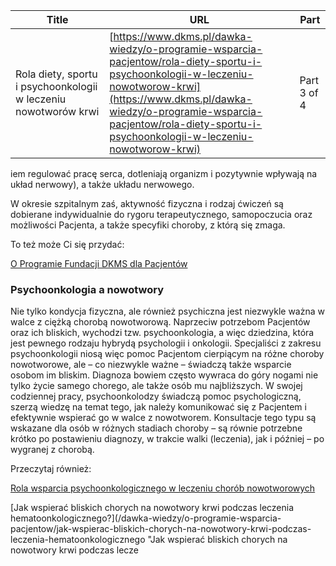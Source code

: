 | **Title**       | **URL**           | **Part**              |
|-----------------|-------------------|-----------------------|
| Rola diety, sportu i psychoonkologii w leczeniu nowotworów krwi         | [https://www.dkms.pl/dawka-wiedzy/o-programie-wsparcia-pacjentow/rola-diety-sportu-i-psychoonkologii-w-leczeniu-nowotworow-krwi](https://www.dkms.pl/dawka-wiedzy/o-programie-wsparcia-pacjentow/rola-diety-sportu-i-psychoonkologii-w-leczeniu-nowotworow-krwi)    | Part 3 of 4          |

iem regulować pracę serca, dotleniają organizm i pozytywnie wpływają na układ nerwowy), a także układu nerwowego.


W okresie szpitalnym zaś, aktywność fizyczna i rodzaj ćwiczeń są dobierane indywidualnie do rygoru terapeutycznego, samopoczucia oraz możliwości Pacjenta, a także specyfiki choroby, z którą się zmaga.


To też może Ci się przydać:


[O Programie Fundacji DKMS dla Pacjentów](/dawka-wiedzy/o-programie-wsparcia-pacjentow "O Programie Wsparcia Pacjentów")


### Psychoonkologia a nowotwory


Nie tylko kondycja fizyczna, ale również psychiczna jest niezwykle ważna w walce z ciężką chorobą nowotworową. Naprzeciw potrzebom Pacjentów oraz ich bliskich, wychodzi tzw. psychoonkologia, a więc dziedzina, która jest pewnego rodzaju hybrydą psychologii i onkologii. Specjaliści z zakresu psychoonkologii niosą więc pomoc Pacjentom cierpiącym na różne choroby nowotworowe, ale – co niezwykle ważne – świadczą także wsparcie osobom im bliskim. Diagnoza bowiem często wywraca do góry nogami nie tylko życie samego chorego, ale także osób mu najbliższych. W swojej codziennej pracy, psychoonkolodzy świadczą pomoc psychologiczną, szerzą wiedzę na temat tego, jak należy komunikować się z Pacjentem i efektywnie wspierać go w walce z nowotworem. Konsultacje tego typu są wskazane dla osób w różnych stadiach choroby – są równie potrzebne krótko po postawieniu diagnozy, w trakcie walki (leczenia), jak i później – po wygranej z chorobą.


Przeczytaj również:


[Rola wsparcia psychoonkologicznego w leczeniu chorób nowotworowych](/dawka-wiedzy/o-programie-wsparcia-pacjentow/rola-wsparcia-psychoonkologicznego-w-leczeniu-chorob-nowotworowych "Rola wsparcia psychoonkologicznego w leczeniu chorób nowotworowych")


[Jak wspierać bliskich chorych na nowotwory krwi podczas leczenia hematoonkologicznego?](/dawka-wiedzy/o-programie-wsparcia-pacjentow/jak-wspierac-bliskich-chorych-na-nowotwory-krwi-podczas-leczenia-hematoonkologicznego "Jak wspierać bliskich chorych na nowotwory krwi podczas lecze